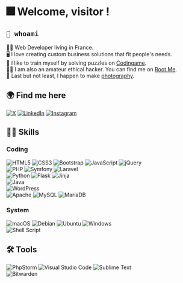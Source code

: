 # 🎆 Welcome, visitor !
## `🪪 whoami`
👨‍💻 Web Developer living in France. \
🖥 I love creating custom business solutions that fit people's needs. \
🧮 I like to train myself by solving puzzles on [Codingame](https://www.codingame.com/profile/c85654f85937afea48a5255a1b91c8fb3839904). \
🏴‍☠️ I am also an amateur ethical hacker. You can find me on [Root Me](https://root-me.org/D4MI1V). \
📸 Last but not least, I happen to make [photography](https://damienvassart.photography).

## 🌍 Find me here
[![X](https://img.shields.io/badge/X-%23000000.svg?style=for-the-badge&logo=X&logoColor=white)](https://x.com/DamienVassart) [![LinkedIn](https://img.shields.io/badge/linkedin-%230077B5.svg?style=for-the-badge&logo=linkedin&logoColor=white)](https://www.linkedin.com/in/damienvassart/) [![Instagram](https://img.shields.io/badge/Instagram-%23E4405F.svg?style=for-the-badge&logo=Instagram&logoColor=white)](https://instagram.com/damienvassartphoto)

## 👨‍🎓 Skills
### Coding
![HTML5](https://img.shields.io/badge/html5-%23E34F26.svg?style=for-the-badge&logo=html5&logoColor=white) ![CSS3](https://img.shields.io/badge/css3-%231572B6.svg?style=for-the-badge&logo=css3&logoColor=white) ![Bootstrap](https://img.shields.io/badge/bootstrap-%238511FA.svg?style=for-the-badge&logo=bootstrap&logoColor=white) ![JavaScript](https://img.shields.io/badge/javascript-%23323330.svg?style=for-the-badge&logo=javascript&logoColor=%23F7DF1E) ![jQuery](https://img.shields.io/badge/jquery-%230769AD.svg?style=for-the-badge&logo=jquery&logoColor=white) \
![PHP](https://img.shields.io/badge/php-%23777BB4.svg?style=for-the-badge&logo=php&logoColor=white) ![Symfony](https://img.shields.io/badge/symfony-%23000000.svg?style=for-the-badge&logo=symfony&logoColor=white) ![Laravel](https://img.shields.io/badge/laravel-%23FF2D20.svg?style=for-the-badge&logo=laravel&logoColor=white) \
![Python](https://img.shields.io/badge/python-3670A0?style=for-the-badge&logo=python&logoColor=ffdd54) ![Flask](https://img.shields.io/badge/flask-%23000.svg?style=for-the-badge&logo=flask&logoColor=white) ![Jinja](https://img.shields.io/badge/jinja-white.svg?style=for-the-badge&logo=jinja&logoColor=black) \
![Java](https://img.shields.io/badge/java-%23ED8B00.svg?style=for-the-badge&logo=openjdk&logoColor=white) \
![WordPress](https://img.shields.io/badge/WordPress-%23117AC9.svg?style=for-the-badge&logo=WordPress&logoColor=white) \
![Apache](https://img.shields.io/badge/apache-%23D42029.svg?style=for-the-badge&logo=apache&logoColor=white) ![MySQL](https://img.shields.io/badge/mysql-%2300f.svg?style=for-the-badge&logo=mysql&logoColor=white) ![MariaDB](https://img.shields.io/badge/MariaDB-003545?style=for-the-badge&logo=mariadb&logoColor=white) 

### System
![macOS](https://img.shields.io/badge/mac%20os-000000?style=for-the-badge&logo=macos&logoColor=F0F0F0) ![Debian](https://img.shields.io/badge/Debian-D70A53?style=for-the-badge&logo=debian&logoColor=white) ![Ubuntu](https://img.shields.io/badge/Ubuntu-E95420?style=for-the-badge&logo=ubuntu&logoColor=white) ![Windows](https://img.shields.io/badge/Windows-0078D6?style=for-the-badge&logo=windows&logoColor=white) \
![Shell Script](https://img.shields.io/badge/shell_script-%23121011.svg?style=for-the-badge&logo=gnu-bash&logoColor=white)

## 🛠 Tools
![PhpStorm](https://img.shields.io/badge/phpstorm-143?style=for-the-badge&logo=phpstorm&logoColor=black&color=black&labelColor=darkorchid) ![Visual Studio Code](https://img.shields.io/badge/Visual%20Studio%20Code-0078d7.svg?style=for-the-badge&logo=visual-studio-code&logoColor=white) ![Sublime Text](https://img.shields.io/badge/sublime_text-%23575757.svg?style=for-the-badge&logo=sublime-text&logoColor=important) \
![Bitwarden](https://img.shields.io/badge/bitwarden-%23175DDC.svg?style=for-the-badge&logo=bitwarden&logoColor=white)